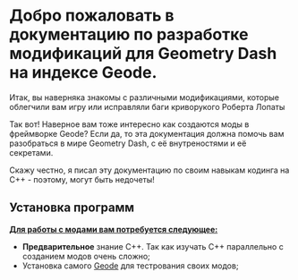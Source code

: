 # Добро пожаловать в документацию по разработке модификаций для Geometry Dash на индексе Geode.

Итак, вы наверняка знакомы с различными модификациями, которые облегчили вам игру или исправляли баги криворукого Роберта Лопаты

Так вот! Наверное вам тоже интересно как создаются моды в фреймворке Geode? Если да, то эта документация должна помочь вам разобраться в мире Geometry Dash, с её внутреностями и её секретами.

Скажу честно, я писал эту документацию по своим навыкам кодинга на C++ - поэтому, могут быть недочеты!

## Установка программ
<ins>**Для работы с модами вам потребуется следующее:**</ins>

- **Предварительное** знание C++. Так как изучать C++ параллельно с созданием модов очень сложно;
- Установка самого [Geode](https://geode-sdk.org/install/) для тестрования своих модов;
